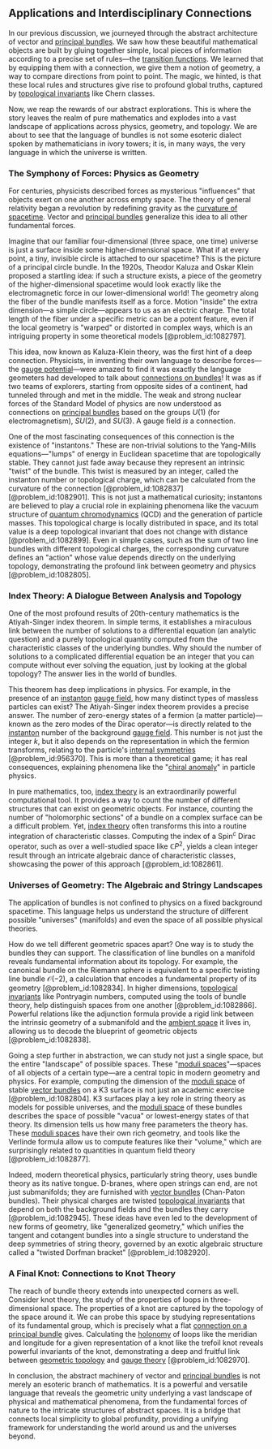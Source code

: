 ## Applications and Interdisciplinary Connections

In our previous discussion, we journeyed through the abstract architecture of vector and [principal bundles](@article_id:159535). We saw how these beautiful mathematical objects are built by gluing together simple, local pieces of information according to a precise set of rules—the [transition functions](@article_id:269420). We learned that by equipping them with a connection, we give them a notion of geometry, a way to compare directions from point to point. The magic, we hinted, is that these local rules and structures give rise to profound global truths, captured by [topological invariants](@article_id:138032) like Chern classes.

Now, we reap the rewards of our abstract explorations. This is where the story leaves the realm of pure mathematics and explodes into a vast landscape of applications across physics, geometry, and topology. We are about to see that the language of bundles is not some esoteric dialect spoken by mathematicians in ivory towers; it is, in many ways, the very language in which the universe is written.

### The Symphony of Forces: Physics as Geometry

For centuries, physicists described forces as mysterious "influences" that objects exert on one another across empty space. The theory of general relativity began a revolution by redefining gravity as the [curvature of spacetime](@article_id:188986). Vector and [principal bundles](@article_id:159535) generalize this idea to all other fundamental forces.

Imagine that our familiar four-dimensional (three space, one time) universe is just a surface inside some higher-dimensional space. What if at every point, a tiny, invisible circle is attached to our spacetime? This is the picture of a principal circle bundle. In the 1920s, Theodor Kaluza and Oskar Klein proposed a startling idea: if such a structure exists, a piece of the geometry of the higher-dimensional spacetime would look exactly like the electromagnetic force in our lower-dimensional world! The geometry along the fiber of the bundle manifests itself as a force. Motion "inside" the extra dimension—a simple circle—appears to us as an electric charge. The total length of the fiber under a specific metric can be a potent feature, even if the local geometry is "warped" or distorted in complex ways, which is an intriguing property in some theoretical models [@problem_id:1082797].

This idea, now known as Kaluza-Klein theory, was the first hint of a deep connection. Physicists, in inventing their own language to describe forces—the [gauge potential](@article_id:188491)—were amazed to find it was exactly the language geometers had developed to talk about [connections on bundles](@article_id:191383)! It was as if two teams of explorers, starting from opposite sides of a continent, had tunneled through and met in the middle. The weak and strong nuclear forces of the Standard Model of physics are now understood as connections on [principal bundles](@article_id:159535) based on the groups $U(1)$ (for electromagnetism), $SU(2)$, and $SU(3)$. A gauge field *is* a connection.

One of the most fascinating consequences of this connection is the existence of "instantons." These are non-trivial solutions to the Yang-Mills equations—"lumps" of energy in Euclidean spacetime that are topologically stable. They cannot just fade away because they represent an intrinsic "twist" of the bundle. This twist is measured by an integer, called the instanton number or topological charge, which can be calculated from the curvature of the connection [@problem_id:1082837] [@problem_id:1082901]. This is not just a mathematical curiosity; instantons are believed to play a crucial role in explaining phenomena like the vacuum structure of [quantum chromodynamics](@article_id:143375) (QCD) and the generation of particle masses. This topological charge is locally distributed in space, and its total value is a deep topological invariant that does not change with distance [@problem_id:1082899]. Even in simple cases, such as the sum of two line bundles with different topological charges, the corresponding curvature defines an "action" whose value depends directly on the underlying topology, demonstrating the profound link between geometry and physics [@problem_id:1082805].

### Index Theory: A Dialogue Between Analysis and Topology

One of the most profound results of 20th-century mathematics is the Atiyah-Singer index theorem. In simple terms, it establishes a miraculous link between the number of solutions to a differential equation (an analytic question) and a purely topological quantity computed from the characteristic classes of the underlying bundles. Why should the number of solutions to a complicated differential equation be an integer that you can compute without ever solving the equation, just by looking at the global topology? The answer lies in the world of bundles.

This theorem has deep implications in physics. For example, in the presence of an [instanton](@article_id:137228) [gauge field](@article_id:192560), how many distinct types of massless particles can exist? The Atiyah-Singer index theorem provides a precise answer. The number of zero-energy states of a fermion (a matter particle)—known as the zero modes of the Dirac operator—is directly related to the [instanton](@article_id:137228) number of the background [gauge field](@article_id:192560). This number is not just the integer $k$, but it also depends on the representation in which the fermion transforms, relating to the particle's [internal symmetries](@article_id:198850) [@problem_id:956370]. This is more than a theoretical game; it has real consequences, explaining phenomena like the "[chiral anomaly](@article_id:141583)" in particle physics.

In pure mathematics, too, [index theory](@article_id:269743) is an extraordinarily powerful computational tool. It provides a way to count the number of different structures that can exist on geometric objects. For instance, counting the number of "holomorphic sections" of a bundle on a complex surface can be a difficult problem. Yet, [index theory](@article_id:269743) often transforms this into a routine integration of characteristic classes. Computing the index of a Spin$^c$ Dirac operator, such as over a well-studied space like $\mathbb{C}P^2$, yields a clean integer result through an intricate algebraic dance of characteristic classes, showcasing the power of this approach [@problem_id:1082861].

### Universes of Geometry: The Algebraic and Stringy Landscapes

The application of bundles is not confined to physics on a fixed background spacetime. This language helps us understand the structure of different possible "universes" (manifolds) and even the space of all possible physical theories.

How do we tell different geometric spaces apart? One way is to study the bundles they can support. The classification of line bundles on a manifold reveals fundamental information about its topology. For example, the canonical bundle on the Riemann sphere is equivalent to a specific twisting line bundle $\mathcal{O}(-2)$, a calculation that encodes a fundamental property of its geometry [@problem_id:1082834]. In higher dimensions, [topological invariants](@article_id:138032) like Pontryagin numbers, computed using the tools of bundle theory, help distinguish spaces from one another [@problem_id:1082866]. Powerful relations like the adjunction formula provide a rigid link between the intrinsic geometry of a submanifold and the [ambient space](@article_id:184249) it lives in, allowing us to decode the blueprint of geometric objects [@problem_id:1082838].

Going a step further in abstraction, we can study not just a single space, but the entire "landscape" of possible spaces. These "[moduli spaces](@article_id:159286)"—spaces of all objects of a certain type—are a central topic in modern geometry and physics. For example, computing the dimension of the [moduli space](@article_id:161221) of stable [vector bundles](@article_id:159123) on a K3 surface is not just an academic exercise [@problem_id:1082804]. K3 surfaces play a key role in string theory as models for possible universes, and the [moduli space](@article_id:161221) of these bundles describes the space of possible "vacua" or lowest-energy states of that theory. Its dimension tells us how many free parameters the theory has. These [moduli spaces](@article_id:159286) have their own rich geometry, and tools like the Verlinde formula allow us to compute features like their "volume," which are surprisingly related to quantities in quantum field theory [@problem_id:1082877].

Indeed, modern theoretical physics, particularly string theory, uses bundle theory as its native tongue. D-branes, where open strings can end, are not just submanifolds; they are furnished with [vector bundles](@article_id:159123) (Chan-Paton bundles). Their physical charges are twisted [topological invariants](@article_id:138032) that depend on both the background fields and the bundles they carry [@problem_id:1082945]. These ideas have even led to the development of new forms of geometry, like "generalized geometry," which unifies the tangent and cotangent bundles into a single structure to understand the deep symmetries of string theory, governed by an exotic algebraic structure called a "twisted Dorfman bracket" [@problem_id:1082920].

### A Final Knot: Connections to Knot Theory

The reach of bundle theory extends into unexpected corners as well. Consider knot theory, the study of the properties of loops in three-dimensional space. The properties of a knot are captured by the topology of the space around it. We can probe this space by studying representations of its fundamental group, which is precisely what a flat [connection on a principal bundle](@article_id:158892) gives. Calculating the [holonomy](@article_id:136557) of loops like the meridian and longitude for a given representation of a knot like the trefoil knot reveals powerful invariants of the knot, demonstrating a deep and fruitful link between [geometric topology](@article_id:149119) and [gauge theory](@article_id:142498) [@problem_id:1082970].

In conclusion, the abstract machinery of vector and [principal bundles](@article_id:159535) is not merely an esoteric branch of mathematics. It is a powerful and versatile language that reveals the geometric unity underlying a vast landscape of physical and mathematical phenomena, from the fundamental forces of nature to the intricate structures of abstract spaces. It is a bridge that connects local simplicity to global profundity, providing a unifying framework for understanding the world around us and the universes beyond.